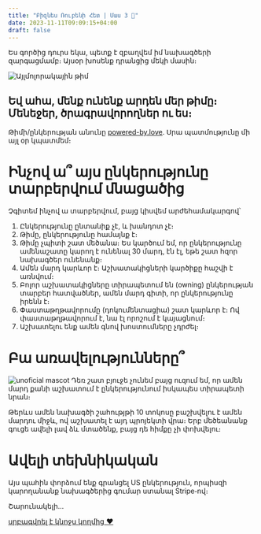 ```yaml
---
title: "Բիզնես Ռուբենի Հետ | Մաս 3 👯"
date: 2023-11-11T09:09:15+04:00
draft: false
---
```

Ես գործից դուրս եկա, պետք է զբաղվեմ իմ նախագծերի զարգացմամբ։ Այսօր խոսենք դրանցից մեկի մասին։

![Այլմոլորակային թիմ](/images/բիզնես-գ/թիմ.png)

## Եվ ահա, մենք ունենք արդեն մեր թիմը։ Մենեջեր, ծրագրավորողներ ու ես։

Թիմի/ընկերության անունը [powered-by.love](https://www.linkedin.com/company/poweredby-love/?). Սրա պատմությունը մի այլ օր կպատմեմ։

# Ինչով ա՞ այս ընկերությունը տարբերվում մնացածից

Չգիտեմ ինչով ա տարբերվում, բայց կիսվեմ արժեհամակարգով՝

1. Ընկերությունը ընտանիք չէ, և խանդոտ չէ։
2. Թիմը, ընկերությունը համայնք է։
3. Թիմը չպիտի շատ մեծանա։ Ես կարծում եմ, որ ընկերությունը ամենաշատը կարող է ունենալ 30 մարդ, էն էլ, եթե շատ հզոր նախագծեր ունենանք։
4. Ամեն մարդ կարևոր է։ Աշխատակիցների կարծիքը հաշվի է առնվում։
5. Բոլոր աշխատակիցները տիրապետում են (owning) ընկերության տարբեր հատվածներ, ամեն մարդ գիտի, որ ընկերությունը իրենն է։
6. Փաստաթղթավորումը (դոկումենտացիա) շատ կարևոր է։ Ով փաստաթղթավորում է, նա էլ որոշում է կայացնում։
7. Աշխատելու ենք ամեն գնով խոստումները չդրժել։ 

# Բա առավելությունները՞
![unoficial mascot](/images/բիզնես-գ/mascot.png)
Դեռ շատ բյուջե չունեմ բայց ուզում եմ, որ ամեն մարդ քանի աշխատում է ընկերությունում իսկապես տիրապետի նրան։

Թերևս ամեն նախագծի շահությթի 10 տոկոսը բաշխվելու է ամեն մարդու միջև, ով աշխատել է այդ պրոյեկտի վրա։ Երբ մեծեանանք գուցե ավելի լավ ձև մտածենք, բայց դե հիմքը չի փոխվելու։

# Ավելի տեխնիկական

Այս պահին փորձում ենք գրանցել US ընկերություն, որպիսզի կարողանանք նախագծերից գումար ստանալ Stripe֊ով։

Շարունակելի․․․

[սրբագվրել է կնոջս կողմից ❤️](https://arevikaroyan.com/)